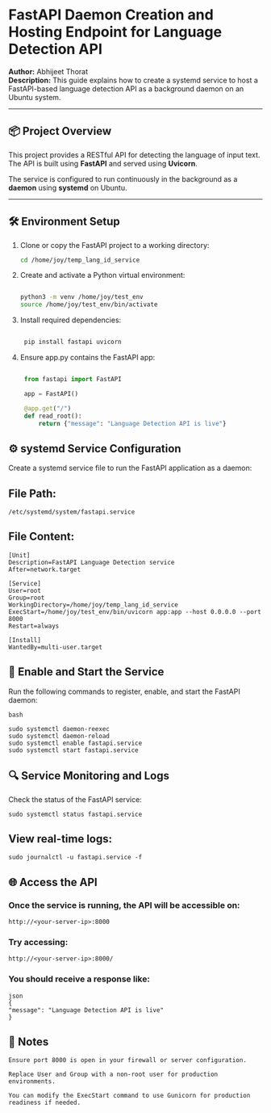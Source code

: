 # FastAPI Daemon Creation and Hosting Endpoint for Language Detection API

**Author:** Abhijeet Thorat  
**Description:** This guide explains how to create a systemd service to host a FastAPI-based language detection API as a background daemon on an Ubuntu system.

---

## 📦 Project Overview

This project provides a RESTful API for detecting the language of input text. The API is built using **FastAPI** and served using **Uvicorn**.

The service is configured to run continuously in the background as a **daemon** using **systemd** on Ubuntu.

---

## 🛠 Environment Setup

1. Clone or copy the FastAPI project to a working directory:

    ```bash
    cd /home/joy/temp_lang_id_service


2. Create and activate a Python virtual environment:

    ```bash

    python3 -m venv /home/joy/test_env
    source /home/joy/test_env/bin/activate

3. Install required dependencies:

   ```bash

    pip install fastapi uvicorn

4. Ensure app.py contains the FastAPI app:

   ```python
   
    from fastapi import FastAPI

    app = FastAPI()

    @app.get("/")
    def read_root():
        return {"message": "Language Detection API is live"}

## ⚙️ systemd Service Configuration

Create a systemd service file to run the FastAPI application as a daemon:

## File Path:

    /etc/systemd/system/fastapi.service

## File Content:

    [Unit]
    Description=FastAPI Language Detection service
    After=network.target

    [Service]
    User=root
    Group=root
    WorkingDirectory=/home/joy/temp_lang_id_service
    ExecStart=/home/joy/test_env/bin/uvicorn app:app --host 0.0.0.0 --port 8000
    Restart=always

    [Install]
    WantedBy=multi-user.target

## 🚀 Enable and Start the Service

Run the following commands to register, enable, and start the FastAPI daemon:

    bash

    sudo systemctl daemon-reexec
    sudo systemctl daemon-reload
    sudo systemctl enable fastapi.service
    sudo systemctl start fastapi.service


## 🔍 Service Monitoring and Logs

Check the status of the FastAPI service:

    sudo systemctl status fastapi.service

## View real-time logs:

    sudo journalctl -u fastapi.service -f

## 🌐 Access the API

### Once the service is running, the API will be accessible on:

    http://<your-server-ip>:8000

### Try accessing:

    http://<your-server-ip>:8000/

### You should receive a response like:

    json
    {
    "message": "Language Detection API is live"
    }


## 🧩 Notes
    Ensure port 8000 is open in your firewall or server configuration.

    Replace User and Group with a non-root user for production environments.

    You can modify the ExecStart command to use Gunicorn for production readiness if needed.